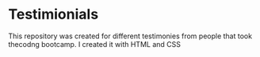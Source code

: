 # Testimionials
This repository was created for different testimonies from people that took thecodng bootcamp. I created it with HTML and CSS
